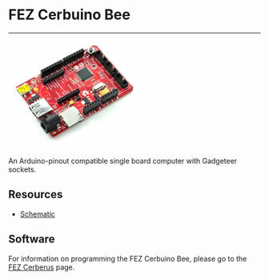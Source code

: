 # FEZ Cerbuino Bee
---
![FEZ Cerbuino Bee](images/fez-cerbuino-bee.jpg) 

An Arduino-pinout compatible single board computer with Gadgeteer sockets.

## Resources

* [Schematic](http://files.ghielectronics.com/downloads/Schematics/FEZ/FEZ%20Cerbuino%20Bee%20Rev%201.4%20Schematic.pdf)

## Software

For information on programming the FEZ Cerbuino Bee, please go to the [FEZ Cerberus](../gadgeteer/fez-cerberus.md) page.
